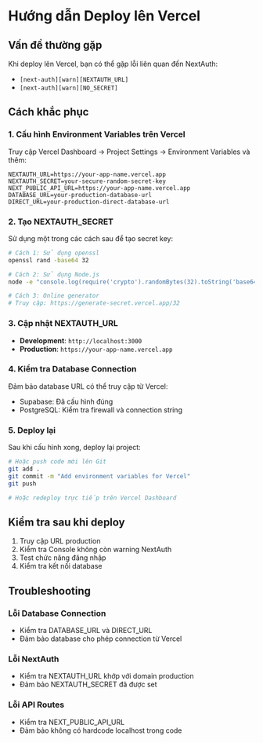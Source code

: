 # Hướng dẫn Deploy lên Vercel

## Vấn đề thường gặp

Khi deploy lên Vercel, bạn có thể gặp lỗi liên quan đến NextAuth:
- `[next-auth][warn][NEXTAUTH_URL]`
- `[next-auth][warn][NO_SECRET]`

## Cách khắc phục

### 1. Cấu hình Environment Variables trên Vercel

Truy cập Vercel Dashboard → Project Settings → Environment Variables và thêm:

```
NEXTAUTH_URL=https://your-app-name.vercel.app
NEXTAUTH_SECRET=your-secure-random-secret-key
NEXT_PUBLIC_API_URL=https://your-app-name.vercel.app
DATABASE_URL=your-production-database-url
DIRECT_URL=your-production-direct-database-url
```

### 2. Tạo NEXTAUTH_SECRET

Sử dụng một trong các cách sau để tạo secret key:

```bash
# Cách 1: Sử dụng openssl
openssl rand -base64 32

# Cách 2: Sử dụng Node.js
node -e "console.log(require('crypto').randomBytes(32).toString('base64'))"

# Cách 3: Online generator
# Truy cập: https://generate-secret.vercel.app/32
```

### 3. Cập nhật NEXTAUTH_URL

- **Development**: `http://localhost:3000`
- **Production**: `https://your-app-name.vercel.app`

### 4. Kiểm tra Database Connection

Đảm bảo database URL có thể truy cập từ Vercel:
- Supabase: Đã cấu hình đúng
- PostgreSQL: Kiểm tra firewall và connection string

### 5. Deploy lại

Sau khi cấu hình xong, deploy lại project:

```bash
# Hoặc push code mới lên Git
git add .
git commit -m "Add environment variables for Vercel"
git push

# Hoặc redeploy trực tiếp trên Vercel Dashboard
```

## Kiểm tra sau khi deploy

1. Truy cập URL production
2. Kiểm tra Console không còn warning NextAuth
3. Test chức năng đăng nhập
4. Kiểm tra kết nối database

## Troubleshooting

### Lỗi Database Connection
- Kiểm tra DATABASE_URL và DIRECT_URL
- Đảm bảo database cho phép connection từ Vercel

### Lỗi NextAuth
- Kiểm tra NEXTAUTH_URL khớp với domain production
- Đảm bảo NEXTAUTH_SECRET đã được set

### Lỗi API Routes
- Kiểm tra NEXT_PUBLIC_API_URL
- Đảm bảo không có hardcode localhost trong code
